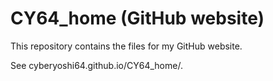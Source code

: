 # CY64_home (GitHub website)

This repository contains the files for my GitHub website.

See cyberyoshi64.github.io/CY64_home/.
